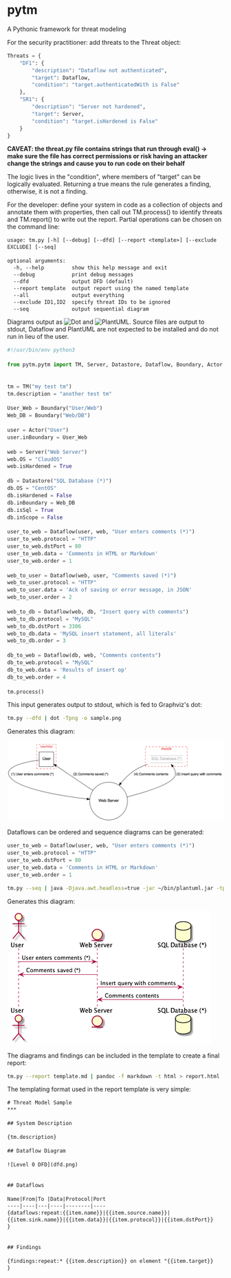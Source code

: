 # pytm

A Pythonic framework for threat modeling

For the security practitioner: add threats to the Threat object:

```python
Threats = {
    "DF1": {
        "description": "Dataflow not authenticated",
        "target": Dataflow,
        "condition": "target.authenticatedWith is False"
    },
    "SR1": {
        "description": "Server not hardened",
        "target": Server,
        "condition": "target.isHardened is False"
    }
}
```

**CAVEAT: the threat.py file contains strings that run through eval\(\) -&gt; make sure the file has correct permissions or risk having an attacker change the strings and cause you to run code on their behalf**

The logic lives in the "condition", where members of "target" can be logically evaluated. Returning a true means the rule generates a finding, otherwise, it is not a finding.

For the developer: define your system in code as a collection of objects and annotate them with properties, then call out TM.process\(\) to identify threats and TM.report\(\) to write out the report. Partial operations can be chosen on the command line:

```text
usage: tm.py [-h] [--debug] [--dfd] [--report <template>] [--exclude EXCLUDE] [--seq]

optional arguments:
  -h, --help         show this help message and exit
  --debug            print debug messages
  --dfd              output DFD (default)
  --report template  output report using the named template
  --all              output everything
  --exclude ID1,ID2  specify threat IDs to be ignored
  --seq              output sequential diagram
```

Diagrams output as ![Dot](https://graphviz.gitlab.io/) and ![PlantUML](https://plantuml.com/). Source files are output to stdout, Dataflow and PlantUML are not expected to be installed and do not run in lieu of the user.



```python
#!/usr/bin/env python3

from pytm.pytm import TM, Server, Datastore, Dataflow, Boundary, Actor


tm = TM("my test tm")
tm.description = "another test tm"

User_Web = Boundary("User/Web")
Web_DB = Boundary("Web/DB")

user = Actor("User")
user.inBoundary = User_Web

web = Server("Web Server")
web.OS = "CloudOS"
web.isHardened = True

db = Datastore("SQL Database (*)")
db.OS = "CentOS"
db.isHardened = False
db.inBoundary = Web_DB
db.isSql = True
db.inScope = False

user_to_web = Dataflow(user, web, "User enters comments (*)")
user_to_web.protocol = "HTTP"
user_to_web.dstPort = 80
user_to_web.data = 'Comments in HTML or Markdown'
user_to_web.order = 1

web_to_user = Dataflow(web, user, "Comments saved (*)")
web_to_user.protocol = "HTTP"
web_to_user.data = 'Ack of saving or error message, in JSON'
web_to_user.order = 2

web_to_db = Dataflow(web, db, "Insert query with comments")
web_to_db.protocol = "MySQL"
web_to_db.dstPort = 3306
web_to_db.data = 'MySQL insert statement, all literals'
web_to_db.order = 3

db_to_web = Dataflow(db, web, "Comments contents")
db_to_web.protocol = "MySQL"
db_to_web.data = 'Results of insert op'
db_to_web.order = 4

tm.process()

```

This input generates output to stdout, which is fed to Graphviz's dot:

```bash
tm.py --dfd | dot -Tpng -o sample.png
```

Generates this diagram:

![dfd.png](.gitbook/assets/dfd.png)

Dataflows can be ordered and sequence diagrams can be generated:

```python
user_to_web = Dataflow(user, web, "User enters comments (*)")
user_to_web.protocol = "HTTP"
user_to_web.dstPort = 80
user_to_web.data = 'Comments in HTML or Markdown'
user_to_web.order = 1
```

```bash
tm.py --seq | java -Djava.awt.headless=true -jar ~/bin/plantuml.jar -tpng > seq.png
```

Generates this diagram:

![seq.png](.gitbook/assets/seq.png)

The diagrams and findings can be included in the template to create a final report:

```bash
tm.py --report template.md | pandoc -f markdown -t html > report.html
```
The templating format used in the report template is very simple:

```text
# Threat Model Sample
***

## System Description

{tm.description}

## Dataflow Diagram

![Level 0 DFD](dfd.png)


## Dataflows

Name|From|To |Data|Protocol|Port
----|----|---|----|--------|----
{dataflows:repeat:{{item.name}}|{{item.source.name}}|{{item.sink.name}}|{{item.data}}|{{item.protocol}}|{{item.dstPort}}
}


## Findings

{findings:repeat:* {{item.description}} on element "{{item.target}}
}

```
